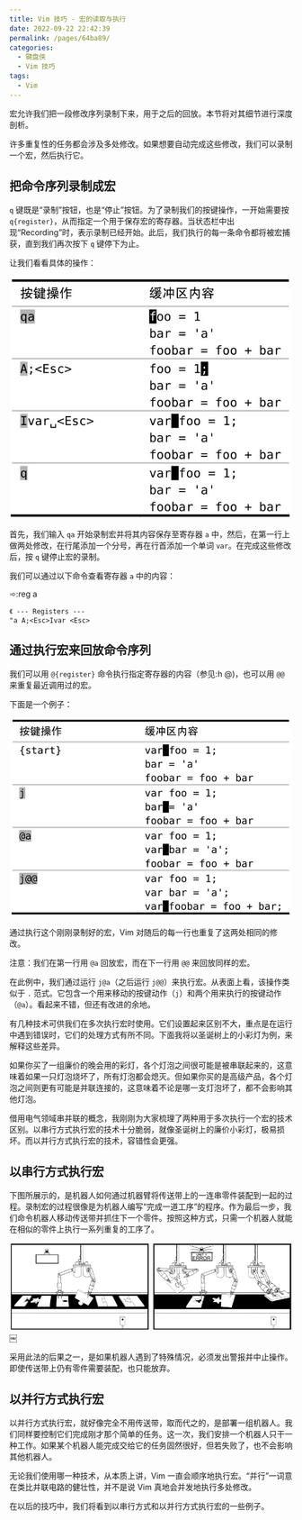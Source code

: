 ```yaml
---
title: Vim 技巧 - 宏的读取与执行
date: 2022-09-22 22:42:39
permalink: /pages/64ba89/
categories:
  - 键盘侠
  - Vim 技巧
tags:
  - Vim
---
```


宏允许我们把一段修改序列录制下来，用于之后的回放。本节将对其细节进行深度剖析。

许多重复性的任务都会涉及多处修改。如果想要自动完成这些修改，我们可以录制一个宏，然后执行它。

## 把命令序列录制成宏

`q` 键既是“录制”按钮，也是“停止”按钮。为了录制我们的按键操作，一开始需要按 `q{register}`，从而指定一个用于保存宏的寄存器。当状态栏中出现“Recording”时，表示录制已经开始。此后，我们执行的每一条命令都将被宏捕获，直到我们再次按下 `q` 键停下为止。

让我们看看具体的操作：

![](../../.vuepress/public/img/vim/122.jpg)

首先，我们输入 `qa` 开始录制宏并将其内容保存至寄存器 `a` 中，然后，在第一行上做两处修改，在行尾添加一个分号，再在行首添加一个单词 `var`。在完成这些修改后，按 `q` 键停止宏的录制。

我们可以通过以下命令查看寄存器 `a` 中的内容：

➾:reg a

```
《 --- Registers ---
"a A;<Esc>Ivar <Esc>
```

## 通过执行宏来回放命令序列

我们可以用 `@{register}` 命令执行指定寄存器的内容（参见:h @)，也可以用 `@@` 来重复最近调用过的宏。

下面是一个例子：

![](../../.vuepress/public/img/vim/123.jpg)

通过执行这个刚刚录制好的宏，Vim 对随后的每一行也重复了这两处相同的修改。

注意：我们在第一行用 `@a` 回放宏，而在下一行用 `@@` 来回放同样的宏。

在此例中，我们通过运行 `j@a`（之后运行 `j@@`）来执行宏。从表面上看，该操作类似于 `.` 范式。它包含一个用来移动的按键动作（`j`）和两个用来执行的按键动作（`@a`）。看起来不错，但还有改进的余地。

有几种技术可供我们在多次执行宏时使用。它们设置起来区别不大，重点是在运行中遇到错误时，它们的处理方式有所不同。下面我将以圣诞树上的小彩灯为例，来解释这些差异。

如果你买了一组廉价的晚会用的彩灯，各个灯泡之间很可能是被串联起来的，这意味着如果一只灯泡烧坏了，所有灯泡都会熄灭。但如果你买的是高级产品，各个灯泡之间则更有可能是并联连接的，这意味着不论是哪一支灯泡坏了，都不会影响其他灯泡。

借用电气领域串并联的概念，我刚刚为大家梳理了两种用于多次执行一个宏的技术区别。以串行方式执行宏的技术十分脆弱，就像圣诞树上的廉价小彩灯，极易损坏。而以并行方式执行宏的技术，容错性会更强。

## 以串行方式执行宏

下图所展示的，是机器人如何通过机器臂将传送带上的一连串零件装配到一起的过程。录制宏的过程很像是为机器人编写“完成一道工序”的程序。作为最后一步，我们命令机器人移动传送带并抓住下一个零件。按照这种方式，只需一个机器人就能在相似的零件上执行一系列重复的工序了。

![](../../.vuepress/public/img/vim/124.jpg)￼

采用此法的后果之一，是如果机器人遇到了特殊情况，必须发出警报并中止操作。即使传送带上仍有零件需要装配，也只能放弃。

## 以并行方式执行宏

以并行方式执行宏，就好像完全不用传送带，取而代之的，是部署一组机器人。我们同样要控制它们完成刚才那个简单的任务。这一次，我们安排一个机器人只干一种工作。如果某个机器人能完成交给它的任务固然很好，但若失败了，也不会影响其他机器人。

无论我们使用哪一种技术，从本质上讲，Vim 一直会顺序地执行宏。“并行”一词意在类比并联电路的健壮性，并不是说 Vim 真地会并发地执行多处修改。

在以后的技巧中，我们将看到以串行方式和以并行方式执行宏的一些例子。
